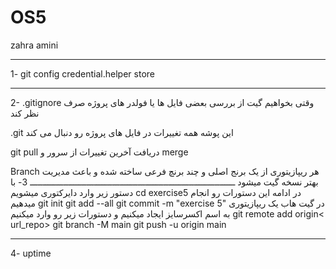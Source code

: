 # OS5
zahra amini
_________________________________________________________________________________
1- git config credential.helper store
_________________________________________________________________________________
2- .gitignore
وقتی بخواهیم گیت از بررسی بعضی فایل ها یا فولدر های پروژه صرف نظر کند

.git
این پوشه همه تغییرات در فایل های پروژه رو دنبال می کند

git pull
دریافت آخرین تغییرات از سرور و 
merge

Branch
هر ریپازیتوری از یک برنج اصلی و چند برنچ فرعی ساخته شده و باعث مدیریت بهتر  نسخه گیت میشود
ــــــــــــــــــــــــــــــــــــــــــــــــــــــــــــــــــــــــــــــــ
3- با دستور زیر وارد دایرکتوری میشویم
cd exercise5
در ادامه این دستورات رو انجام میدهیم
git init
git add --all
git commit -m "exercise 5"
در گیت هاب یک ریپازیتوری به اسم اکسرسایز ایجاد میکنیم و دستورات زیر رو وارد میکنیم
git remote add origin< url_repo>
git branch -M main
git push -u origin main
_________________________________________________________________________________
4-
uptime
